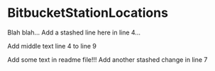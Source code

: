 # BitbucketStationLocations

Blah blah...
Add a stashed line here in line 4...

Add middle text line 4 to line 9

Add some text in readme file!!!
Add another stashed change in line 7
